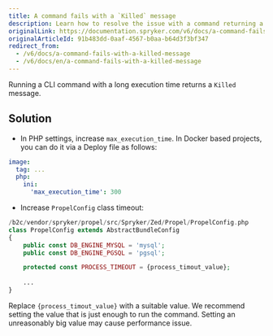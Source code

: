```yaml
---
title: A command fails with a `Killed` message
description: Learn how to resolve the issue with a command returning a `killed` message.
originalLink: https://documentation.spryker.com/v6/docs/a-command-fails-with-a-killed-message
originalArticleId: 91b483dd-0aaf-4567-b0aa-b64d3f3bf347
redirect_from:
  - /v6/docs/a-command-fails-with-a-killed-message
  - /v6/docs/en/a-command-fails-with-a-killed-message
---
```


Running a CLI command with a long execution time returns a `Killed` message.
 
## Solution

* In PHP settings, increase `max_execution_time`. In Docker based projects, you can do it via a Deploy file as follows:

```yaml
image:
  tag: ...
  php:
    ini:
      'max_execution_time': 300
```

* Increase `PropelConfig` class timeout:

```php
/b2c/vendor/spryker/propel/src/Spryker/Zed/Propel/PropelConfig.php
class PropelConfig extends AbstractBundleConfig
{
    public const DB_ENGINE_MYSQL = 'mysql';
    public const DB_ENGINE_PGSQL = 'pgsql';

    protected const PROCESS_TIMEOUT = {process_timout_value};
    
    ...
}
```
Replace `{process_timout_value}` with a suitable value. We recommend setting the value that is just enough to run the command. Setting an unreasonably big value may cause performance issue. 








